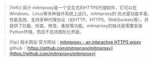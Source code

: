 >[!info] 简介
>mitmproxy是一个交互式的HTTPS代理软件，它可以在Windows、Linux等多种操作系统上运行。mitmproxy的  优点是功能丰富、性能高效、支持多种代理协议（如HTTP、HTTPS、WebSockets等），并提供了拦截、检查、修改、重放等功能。mitmproxy的缺点是需要安装Python环境，而且不支持图形化界面。
>


> [!tip] 相关网站
> 官方网站：[mitmproxy - an interactive HTTPS proxy](https://mitmproxy.org/)
> github：[https://github.com/mitmproxy/mitmproxy](https://github.com/mitmproxy/mitmproxy)
